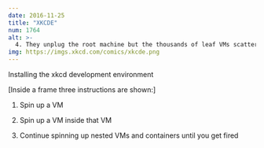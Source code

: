 ```yaml
---
date: 2016-11-25
title: "XKCDE"
num: 1764
alt: >-
  4. They unplug the root machine but the thousands of leaf VMs scatter in the wind and start spinning up new instances wherever they land
img: https://imgs.xkcd.com/comics/xkcde.png
---
```

Installing the xkcd development environment

[Inside a frame three instructions are shown:]

1. Spin up a VM

2. Spin up a VM inside that VM

3. Continue spinning up nested VMs and containers until you get fired